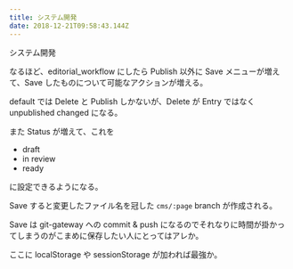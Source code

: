 ```yaml
---
title: システム開発
date: 2018-12-21T09:58:43.144Z
---
```

システム開発

なるほど、editorial_workflow にしたら Publish 以外に Save メニューが増えて、Save したものについて可能なアクションが増える。

default では Delete と Publish しかないが、Delete が Entry ではなく unpublished changed になる。

また Status が増えて、これを

 * draft
 * in review
 * ready

に設定できるようになる。

Save すると変更したファイル名を冠した `cms/:page` branch が作成される。

Save は git-gateway への commit & push になるのでそれなりに時間が掛かってしまうのがこまめに保存したい人にとってはアレか。

ここに localStorage や sessionStorage が加われば最強か。
